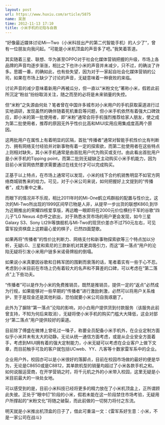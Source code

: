 ```yaml
---
layout: post
url: https://www.huxiu.com/article/5875
name: 吴澍
time: 2012-11-13 17:10
title: 小米手机的沦陷与自救
---
```

“好像最近媒体讨论Mi—Two（小米科技出产的第二代智能手机）的人少了”，曾有一位朋友向我问起。“可能是小米机顶盒的声音多了吧。”我笑着答道。

其实随着三星、联想、华为甚至OPPO对于社会化媒体营销把握的升级，市场上各品牌的声音均逐步渐涨，相比之下也许小米的声音并未减少，只不过，的确淡了许多。思踱一番，的确如此，也有些失望，因为对于一家起自社会化媒体营销的公司，如果在市场上缺少了讨论的声音，无疑意味着一种衰败的来临。

讨论声音的减少意味着新用户再被瓜分，但一直以“米粉文化”著称小米，假若此前所沉淀“粉丝”纷纷取消关注，随之而至的必将是未来销量的失控。

但“米粉”之失源由何处？笔者曾在中国许多城市对小米用户的手机获取渠道进行过实地调研，发现虽然的确伴随着死机重启等问题，但小米手机依然有着强大口碑效应，即小米的第一批使用者，即“米粉”通常会将手机强烈推荐给家人朋友，使之成为第二批使用者，推荐的原因无外乎性价比高和MIUI实用应用集成度高两个原因。

这两批用户在属性上有着明显的区隔，首批“传播者”通常对智能手机性价比有判断力、拥有网络支付经验并对新事物有着一定的探索欲，而第二批使用者在这些特点上则相对缺失，其小米手机通常是由首批用户代为购买或支付。由此看出首批用户是小米手机的Tipping point，而第二批则无疑缺乏主动购买小米手机能力，因为目前小米官网依然要求需要通过在线支付才可以完成购买。

正基于以上特点，在市场上通常可以发现，小米的线下合约机销售明显不如官方网络商城销售来的给力。可见，对于小米公司来说，如何把握好上文提到的“传播者”，成为重中之重。

而眼下的情况并不乐观，相比2011年时的Mi-One鹤立鸡群般的配置与性价比，这次的Mi-Two所出现的1999区间早已物是人非，从提早一步出货的联想K860,到华为近期推出的荣耀四核爱享版，再远瞻一眼即将在2000元价位横扫千军的谷歌“四儿子”LG Nexus 4亦呼之欲出，对于熟悉水货市场的用户更会发现，如今三星Galaxy S3、Sony Lt29i等旗舰机与Mi-Two的现货价差亦不过750元左右，可见雷军投资棋盘上这颗最心爱的棋子，已然四面楚歌。

如果再将“传播者”的性价比判断力、网络支付和新事物探索欲等三个特点加以分析，无疑LG、三星和索尼的三款新机对其更具吸引力，而这”第一落点“用户的沦陷无疑将引发小米用户链多米诺骨牌般的倒塌。

如果说小米真要因谷歌和日韩军团的围剿而衰落的话，笔者着实有一些于心不忍。考虑到小米目前在市场上仍有着较大的名声和不算差的口碑，可以考虑在“第二落点”上下些功夫。

“传播者”可以是作为小米的免费推销员，既然是推销员，提供一定的“返点”必然成为行规，如果能够对一些早期的“传播者”进行激励刺激，必然可以将用户关系维护，至于是现金还是其他利益，恐怕就要小米公司自我琢磨了。

此外为了摒除“第一落点”沦陷的影响，对小白用户提供货到付款服务（该服务此前曾支持，不知为何后来取消），无疑将使小米手机的购买门槛大大降低，这会对部分“第二落点”用户提供较好的渠道。

目前除了傅盛在微博上曾吼过一嗓子，称要全员配备小米手机外，在企业定制方面似乎小米并未有太大的动静。无论从统一通信方面考虑，或是从企业安全方面着手，考虑到MIUI拥有着的强大定制能力，小米无疑可以考虑在企业客户上做下文章，而目前触手可及的客户就包括UCweb、YY、凡客等十数家雷军系中的企业。

企业用户外，校园亦可以是小米很好的落脚点，目前在校园市场做的最好的便是华为，无论是C8650或是C8812，其单款机型的销量均超过了小米各款手机之和。如何说服运营商，在开学营销之时，将千元机之外的小米带入校园，这里无疑是小米目前最大的一块处女地。

可以感受到的是，目前小米科技已经将更多的精力放在了小米机顶盒上，正所谓顾此失彼。正处于“眼中钉”阶段的小米，假若未能在这一阶段禁住市场考验，无疑用户所撑起的“米粉文化”将随之破裂，而此前做的一切努力将付之东流。

明天就是小米推出机顶盒的日子了，借此可重温一文：《雷军系好生意：小米，不是一家公司在战斗》

